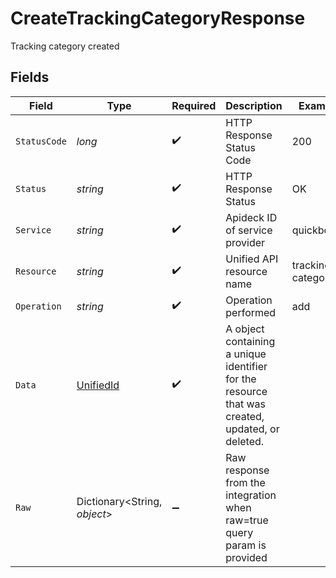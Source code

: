 # CreateTrackingCategoryResponse

Tracking category created


## Fields

| Field                                                                                           | Type                                                                                            | Required                                                                                        | Description                                                                                     | Example                                                                                         |
| ----------------------------------------------------------------------------------------------- | ----------------------------------------------------------------------------------------------- | ----------------------------------------------------------------------------------------------- | ----------------------------------------------------------------------------------------------- | ----------------------------------------------------------------------------------------------- |
| `StatusCode`                                                                                    | *long*                                                                                          | :heavy_check_mark:                                                                              | HTTP Response Status Code                                                                       | 200                                                                                             |
| `Status`                                                                                        | *string*                                                                                        | :heavy_check_mark:                                                                              | HTTP Response Status                                                                            | OK                                                                                              |
| `Service`                                                                                       | *string*                                                                                        | :heavy_check_mark:                                                                              | Apideck ID of service provider                                                                  | quickbooks                                                                                      |
| `Resource`                                                                                      | *string*                                                                                        | :heavy_check_mark:                                                                              | Unified API resource name                                                                       | tracking-categories                                                                             |
| `Operation`                                                                                     | *string*                                                                                        | :heavy_check_mark:                                                                              | Operation performed                                                                             | add                                                                                             |
| `Data`                                                                                          | [UnifiedId](../../Models/Components/UnifiedId.md)                                               | :heavy_check_mark:                                                                              | A object containing a unique identifier for the resource that was created, updated, or deleted. |                                                                                                 |
| `Raw`                                                                                           | Dictionary<String, *object*>                                                                    | :heavy_minus_sign:                                                                              | Raw response from the integration when raw=true query param is provided                         |                                                                                                 |